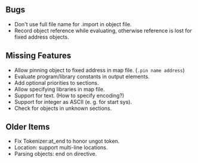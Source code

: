 ## Bugs

- Don't use full file name for .import in object file. 
- Record object reference while evaluating, otherwise reference is lost for fixed address objects.

## Missing Features

- Allow pinning object to fixed address in map file. (`.pin name address`)
- Evaluate program/library constants in output elements.
- Add optional priorities to sections.
- Allow specifying libraries in map file.
- Support for text. (How to specify encoding?)
- Support for integer as ASCII (e. g. for start sys).
- Check for objects in unknown sections. 

## Older Items

- Fix Tokenizer:at_end to honor ungot token.
- Location: support multi-line locations.
- Parsing objects: end on directive.
